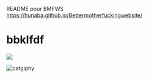 README pour BMFWS
https://hunaba.github.io/Bettermotherfuckingwebsite/

bbklfdf
=====================
![](https://media.giphy.com/media/RhrAmVUHxjTQvEPBWi/giphy.gif) 


![catgiphy](https://user-images.githubusercontent.com/50583457/69827277-f065b800-1216-11ea-96fb-7f7992e6540f.gif)

